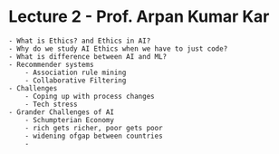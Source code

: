 # Lecture 2 - Prof. Arpan Kumar Kar
	- What is Ethics? and Ethics in AI?
	- Why do we study AI Ethics when we have to just code?
	- What is difference between AI and ML?
	- Recommender systems
		- Association rule mining
		- Collaborative Filtering
	- Challenges
		- Coping up with process changes
		- Tech stress
	- Grander Challenges of AI
		- Schumpterian Economy
		- rich gets richer, poor gets poor
		- widening ofgap between countries
		-